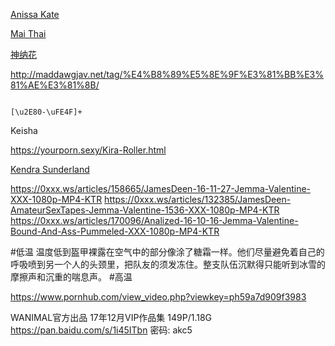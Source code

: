 [Anissa Kate](https://0xxx.ws/articles/186855/HandsOnHardcore-17-06-03-Anissa-Kate-XXX-1080p-MP4-KTR)

[Mai Thai](https://0xxx.ws/articles/199165/DPFanatics-17-08-11-Mai-Thai-Patient-And-Doc-Double-Penetrate-The-Nurse-XXX-1080p-MP4-KTR)

[神纳花](http://maddawgjav.net/tag/%E7%A5%9E%E7%B4%8D%E8%8A%B1/)

<http://maddawgjav.net/tag/%E4%B8%89%E5%8E%9F%E3%81%BB%E3%81%AE%E3%81%8B/>

<code>
[\u2E80-\uFE4F]+
</code>

Keisha 

https://yourporn.sexy/Kira-Roller.html

[Kendra Sunderland](https://0xxx.ws/articles/191741/BLACKED-17-06-29-Kendra-Sunderland-XXX-1080p-MP4-KTR)

https://0xxx.ws/articles/158665/JamesDeen-16-11-27-Jemma-Valentine-XXX-1080p-MP4-KTR
https://0xxx.ws/articles/132385/JamesDeen-AmateurSexTapes-Jemma-Valentine-1536-XXX-1080p-MP4-KTR
https://0xxx.ws/articles/170096/Analized-16-10-16-Jemma-Valentine-Bound-And-Ass-Pummeled-XXX-1080p-MP4-KTR

#低温
温度低到盔甲裸露在空气中的部分像涂了糖霜一样。他们尽量避免着自己的呼吸喷到另一个人的头颈里，把队友的须发冻住。整支队伍沉默得只能听到冰雪的摩擦声和沉重的喘息声。
#高温


https://www.pornhub.com/view_video.php?viewkey=ph59a7d909f3983

WANIMAL官方出品 17年12月VIP作品集 149P/1.18G https://pan.baidu.com/s/1i45ITbn 密码: akc5